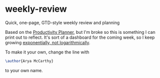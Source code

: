 # weekly-review
Quick, one-page, GTD-style weekly review and planning

Based on the [Productivity Planner](https://www.intelligentchange.com/products/the-productivity-planner#modal), but I'm broke so this is something I can print out to reflect. It's sort of a dashboard for the coming week, so I keep growing [exponentially, not logarithmically](http://jamesclear.com/growth-curves).

To make it your own, change the line with
```latex
\author{Arya McCarthy}
```
to your own name.

